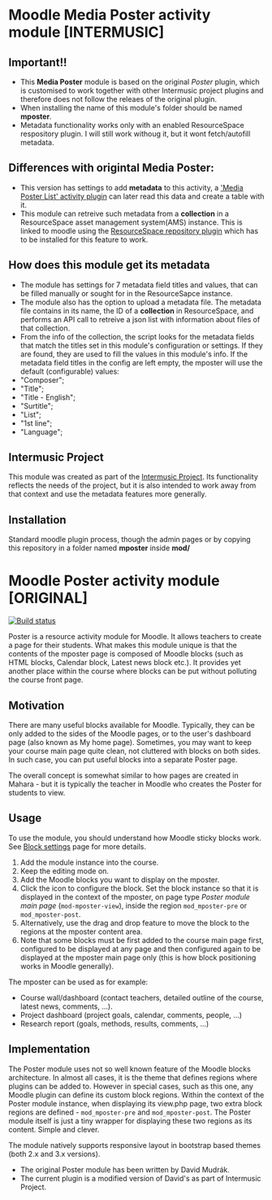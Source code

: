 Moodle Media Poster activity module [INTERMUSIC]
=============================

Important!!
----------
- This **Media Poster** module is  based on the original *Poster* plugin, which is customised to work together with other Intermusic project plugins and therefore does not follow the releaes of the original plugin.
- When installing the name of this module's folder should be named **mposter**.
- Metadata functionality works only with an enabled ResourceSpace respository plugin. I will still work withoug it, but it wont fetch/autofill metadata. 

Differences with origintal Media Poster:
----------
- This version has settings to add **metadata** to this activity, a ['Media Poster List' activity plugin](https://github.com/iorobertob/intermusic-database) can later read this data and create a table with it. 
- This module can retreive such metadata from a **collection** in a ResourceSpace asset management system(AMS) instance. This is linked to moodle using the [ResourceSpace repository plugin](https://github.com/iorobertob/moodle-repository_resourcespace.git) which has to be installed for this feature to work. 


How does this module get its metadata
----------
- The module has settings for  7 metadata field titles and values, that can be filled manually or sought for in the ResourceSapce instance. 
- The module also has the option to upload a metadata file. The metadata file contains in its name, the ID of a **collection** in ResourceSpace, and performs an API call to retreive a json list with information about files of that collection. 
- From the info of the collection, the script looks for the metadata fields that match the titles set in this module's configuration or settings. If they are found, they are used to fill the values in this module's info. If the metadata field titles in the config are left empty, the mposter will use the default (configurable) values:  	
- "Composer";
- "Title";
- "Title - English";
- "Surtitle";
- "List";
- "1st line";
- "Language";


Intermusic Project
----------
This module was created as part of the [Intermusic Project](https://intermusic.lmta.lt). Its functionality reflects the needs of the project, but it is also intended to work away from that context and use the metadata features more generally. 


Installation
----------
Standard moodle plugin process, though the admin pages or by copying this repository in a folder named **mposter** inside **mod/**


Moodle Poster activity module [ORIGINAL]
=============================

[![Build status](https://travis-ci.org/mudrd8mz/moodle-mod_mposter.svg?branch=master)](https://travis-ci.org/mudrd8mz/moodle-mod_mposter)

Poster is a resource activity module for Moodle. It allows teachers to create a page for their students. What makes this module
unique is that the contents of the mposter page is composed of Moodle blocks (such as HTML blocks, Calendar block, Latest news block
etc.). It provides yet another place within the course where blocks can be put without polluting the course front page.



Motivation
----------

There are many useful blocks available for Moodle. Typically, they can be only added to the sides of the Moodle pages, or to the
user's dashboard page (also known as My home page). Sometimes, you may want to keep your course main page quite clean, not cluttered
with blocks on both sides. In such case, you can put useful blocks into a separate Poster page.

The overall concept is somewhat similar to how pages are created in Mahara - but it is typically the teacher in Moodle who creates
the Poster for students to view.

Usage
-----

To use the module, you should understand how Moodle sticky blocks work. See [Block
settings](https://docs.moodle.org/en/Block_settings) page for more details.

1. Add the module instance into the course.
2. Keep the editing mode on.
3. Add the Moodle blocks you want to display on the mposter.
4. Click the icon to configure the block. Set the block instance so that it is displayed in the context of the
   mposter, on page type _Poster module main page_ (`mod-mposter-view`), inside the region `mod_mposter-pre` or `mod_mposter-post`.
5. Alternatively, use the drag and drop feature to move the block to the regions at the mposter content area.
6. Note that some blocks must be first added to the course main page first, configured to be displayed at any page and then
   configured again to be displayed at the mposter main page only (this is how block positioning works in Moodle generally).

The mposter can be used as for example:

* Course wall/dashboard (contact teachers, detailed outline of the course, latest news, comments, ...).
* Project dashboard (project goals, calendar, comments, people, ...)
* Research report (goals, methods, results, comments, ...)

Implementation
--------------

The Poster module uses not so well known feature of the Moodle blocks architecture. In almost all cases, it is the theme that
defines regions where plugins can be added to. However in special cases, such as this one, any Moodle plugin can define its custom
block regions.  Within the context of the Poster module instance, when displaying its view.php page, two extra block regions are
defined - `mod_mposter-pre` and `mod_mposter-post`. The Poster module itself is just a tiny wrapper for displaying these two regions
as its content. Simple and clever.

The module natively supports responsive layout in bootstrap based themes (both 2.x and 3.x versions).

* The original Poster module has been written by David Mudrák.
* The current plugin is a modified version of David's as part of Intermusic Project. 




            
